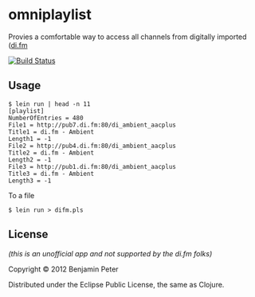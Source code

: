 # omniplaylist

Provies a comfortable way to access all channels from digitally imported ([di.fm](http://di.fm/)

[![Build Status](https://travis-ci.org/dedeibel/dilist.png)](https://travis-ci.org/dedeibel/dilist)

## Usage

```
$ lein run | head -n 11
[playlist]
NumberOfEntries = 480
File1 = http://pub7.di.fm:80/di_ambient_aacplus
Title1 = di.fm - Ambient
Length1 = -1
File2 = http://pub4.di.fm:80/di_ambient_aacplus
Title2 = di.fm - Ambient
Length2 = -1
File3 = http://pub1.di.fm:80/di_ambient_aacplus
Title3 = di.fm - Ambient
Length3 = -1
```

To a file

```
$ lein run > difm.pls
```

## License

_(this is an unofficial app and not supported by the di.fm folks)_

Copyright © 2012 Benjamin Peter

Distributed under the Eclipse Public License, the same as Clojure.
